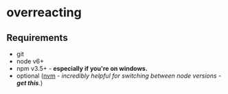 # overreacting

## Requirements


* git
* node v6+
* npm v3.5+ - **especially if you're on windows.**
* optional ([nvm](http://lmgtfy.com/?q=nvm+&l=1) - *incredibly helpful for switching between node versions - **get this**.*)